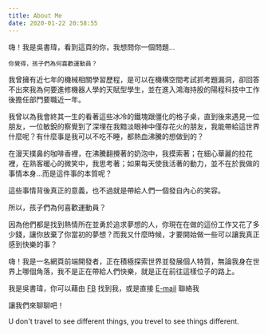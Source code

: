 ```yaml
---
title: About Me
date: 2020-01-22 20:58:55
---
```


嗨！我是吳書瑋，看到這頁的你，我想問你一個問題…

    你覺得，孩子們為何喜歡運動員？

我曾擁有近七年的機械相關學習歷程，是可以在機構空間考試抓考題漏洞，卻回答不出來我為何要進修機器人學的天賦型學生，並在進入鴻海持股的陽程科技中工作後擔任部門要職近一年。

我曾以為我會終其一生的看著這些冰冷的鐵塊跟僵化的格子桌，直到後來遇見一位朋友，一位敏銳的察覺到了深埋在我黯淡眼神中僅存花火的朋友，我能帶給這世界什麼呢？有什麼事是我可以不吃不睡，都熱血沸騰的想做到的？

在漫天撲鼻的咖啡香裡，在沸騰翻攪著的奶泡中，我摸索著；在細心華麗的拉花裡，在熟客暖心的微笑中，我思考著；如果每天使我活著的動力，並不在於我做的事情本身…而是這件事的本質呢？

這些事情背後真正的意義，也不過就是帶給人們一個發自內心的笑容。

所以，孩子們為何喜歡運動員？

因為他們都是找到熱情所在並勇於追求夢想的人，你現在在做的這份工作又花了多少錢，讓你放棄了你當初的夢想？而我又什麼時候，才要開始做一些可以讓我真正感到快樂的事？

嗨！我是一名網頁前端開發者，正在積極探索世界並發展個人特質，無論我身在世界上哪個角落，我不是正在帶給人們快樂，就是正在前往這樣位子的路上。

我是吳書瑋，你可以藉由 [<i class="fa fa-facebook-square"></i> FB](https://www.facebook.com/profile.php?id=100002082737213) 找到我，或是直接 [<i class="fa fa-envelope"></i> E-mail](mailto:wsw0615@gmail.com) 聯絡我

讓我們來聊聊吧！

U don't travel to see different things, you trevel to see things different.